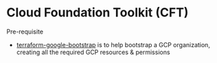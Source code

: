# Cloud Foundation Toolkit (CFT)
Pre-requisite
- [terraform-google-bootstrap](https://github.com/terraform-google-modules/terraform-google-bootstrap)
is to help bootstrap a GCP organization, creating all the required GCP resources & permissions
